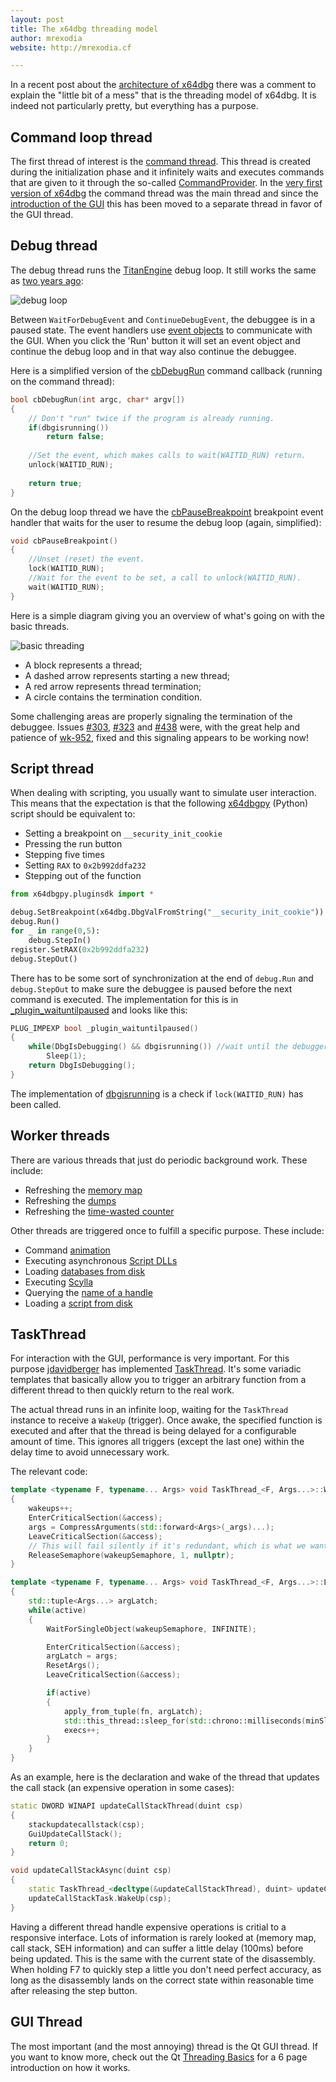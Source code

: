 ```yaml
---
layout: post
title: The x64dbg threading model
author: mrexodia
website: http://mrexodia.cf

---
```


In a recent post about the [architecture of x64dbg](http://x64dbg.com/blog/2016/10/04/architecture-of-x64dbg.html) there was a comment to explain the "little bit of a mess" that is the threading model of x64dbg. It is indeed not particularly pretty, but everything has a purpose.

## Command loop thread

The first thread of interest is the [command thread](https://github.com/x64dbg/x64dbg/blob/development/src/dbg/command.cpp#L212). This thread is created during the initialization phase and it infinitely waits and executes commands that are given to it through the so-called [CommandProvider](https://github.com/x64dbg/x64dbg/blob/development/src/dbg/x64dbg.cpp#L426). In the [very first version of x64dbg](https://bitbucket.org/mrexodia/x64_dbg_old/commits/24b5251f492aad0ac76b952ec783b6005f27fb1b#Lcommand.cppT56) the command thread was the main thread and since the [introduction of the GUI](https://bitbucket.org/mrexodia/x64_dbg_old/commits/d8b1abc6ac1b1ee98dd18ca8218fa53bfa4bc289#Lx64_dbg_dbg/x64_dbg.cppT138) this has been moved to a separate thread in favor of the GUI thread.

## Debug thread

The debug thread runs the [TitanEngine](https://bitbucket.org/titanengineupdate/titanengine-update) debug loop. It still works the same as [two years ago](http://mrexodia.cf/x64_dbg/2014/12/24/x64_dbg-from-top-to-bottom-1): 

![debug loop](https://i.imgur.com/ulOZUnN.png)

Between `WaitForDebugEvent` and `ContinueDebugEvent`, the debuggee is in a paused state. The event handlers use [event objects](http://goo.gl/H3lEZL) to communicate with the GUI. When you click the 'Run' button it will set an event object and continue the debug loop and in that way also continue the debuggee.

Here is a simplified version of the [cbDebugRun](https://github.com/x64dbg/x64dbg/blob/development/src/dbg/commands/cmd-debug-control.cpp#L194) command callback (running on the command thread):

```c++
bool cbDebugRun(int argc, char* argv[])
{
    // Don't "run" twice if the program is already running.
    if(dbgisrunning())
        return false;
    
    //Set the event, which makes calls to wait(WAITID_RUN) return.
    unlock(WAITID_RUN); 
    
    return true;
}
```

On the debug loop thread we have the [cbPauseBreakpoint](https://github.com/x64dbg/x64dbg/blob/development/src/dbg/debugger.cpp#L628) breakpoint event handler that waits for the user to resume the debug loop (again, simplified):

```c++
void cbPauseBreakpoint()
{
    //Unset (reset) the event.
    lock(WAITID_RUN);
    //Wait for the event to be set, a call to unlock(WAITID_RUN).
    wait(WAITID_RUN);
}
```

Here is a simple diagram giving you an overview of what's going on with the basic threads.

![basic threading](https://i.imgur.com/AwoWDqJ.png)

- A block represents a thread;
- A dashed arrow represents starting a new thread;
- A red arrow represents thread termination;
- A circle contains the termination condition. 

Some challenging areas are properly signaling the termination of the debuggee. Issues [#303](https://github.com/x64dbg/x64dbg/issues/303), [#323](https://github.com/x64dbg/x64dbg/issues/323) and [#438](https://github.com/x64dbg/x64dbg/issues/438) were, with the great help and patience of [wk-952](https://github.com/x64dbg/x64dbg/issues/438), fixed and this signaling appears to be working now!

## Script thread

When dealing with scripting, you usually want to simulate user interaction. This means that the expectation is that the following [x64dbgpy](https://github.com/x64dbg/x64dbgpy) (Python) script should be equivalent to:

- Setting a breakpoint on `__security_init_cookie`
- Pressing the run button
- Stepping five times
- Setting `RAX` to `0x2b992ddfa232`
- Stepping out of the function

```python
from x64dbgpy.pluginsdk import *

debug.SetBreakpoint(x64dbg.DbgValFromString("__security_init_cookie"))
debug.Run()
for _ in range(0,5):
    debug.StepIn()
register.SetRAX(0x2b992ddfa232)
debug.StepOut()
```

There has to be some sort of synchronization at the end of `debug.Run` and `debug.StepOut` to make sure the debuggee is paused before the next command is executed. The implementation for this is in [_plugin_waituntilpaused](https://github.com/x64dbg/x64dbg/blob/development/src/dbg/_plugins.cpp#L106) and looks like this:

```c++
PLUG_IMPEXP bool _plugin_waituntilpaused()
{
    while(DbgIsDebugging() && dbgisrunning()) //wait until the debugger paused
        Sleep(1);
    return DbgIsDebugging();
}
```

The implementation of [dbgisrunning](https://github.com/x64dbg/x64dbg/blob/development/src/dbg/debugger.cpp#L249) is a check if `lock(WAITID_RUN)` has been called.

## Worker threads

There are various threads that just do periodic background work. These include:

- Refreshing the [memory map](https://github.com/x64dbg/x64dbg/blob/development/src/dbg/debugger.cpp#L136)
- Refreshing the [dumps](https://github.com/x64dbg/x64dbg/blob/development/src/dbg/debugger.cpp#L178)
- Refreshing the [time-wasted counter](https://github.com/x64dbg/x64dbg/blob/development/src/dbg/debugger.cpp#L155)

Other threads are triggered once to fulfill a specific purpose. These include:

- Command [animation](https://github.com/x64dbg/x64dbg/blob/development/src/dbg/animate.cpp#L8)
- Executing asynchronous [Script DLLs](https://github.com/x64dbg/x64dbg/blob/development/src/dbg/x64dbg.cpp#L474)
- Loading [databases from disk](https://github.com/x64dbg/x64dbg/blob/development/src/dbg/x64dbg.cpp#L538)
- Executing [Scylla](https://github.com/x64dbg/x64dbg/blob/development/src/dbg/commands/cmd-plugins.cpp#L9)
- Querying the [name of a handle](https://github.com/x64dbg/x64dbg/blob/development/src/dbg/handles.cpp#L139)
- Loading a [script from disk](https://github.com/x64dbg/x64dbg/blob/development/src/dbg/simplescript.cpp#L464)

## TaskThread

For interaction with the GUI, performance is very important. For this purpose [jdavidberger](https://github.com/jdavidberger) has implemented [TaskThread](https://github.com/x64dbg/x64dbg/blob/development/src/dbg/taskthread.h). It's some variadic templates that basically allow you to trigger an arbitrary function from a different thread to then quickly return to the real work.

The actual thread runs in an infinite loop, waiting for the `TaskThread` instance to receive a `WakeUp` (trigger). Once awake, the specified function is executed and after that the thread is being delayed for a configurable amount of time. This ignores all triggers (except the last one) within the delay time to avoid unnecessary work.

The relevant code:

```c++
template <typename F, typename... Args> void TaskThread_<F, Args...>::WakeUp(Args... _args)
{
    wakeups++;
    EnterCriticalSection(&access);
    args = CompressArguments(std::forward<Args>(_args)...);
    LeaveCriticalSection(&access);
    // This will fail silently if it's redundant, which is what we want.
    ReleaseSemaphore(wakeupSemaphore, 1, nullptr);
}

template <typename F, typename... Args> void TaskThread_<F, Args...>::Loop()
{
    std::tuple<Args...> argLatch;
    while(active)
    {
        WaitForSingleObject(wakeupSemaphore, INFINITE);

        EnterCriticalSection(&access);
        argLatch = args;
        ResetArgs();
        LeaveCriticalSection(&access);

        if(active)
        {
            apply_from_tuple(fn, argLatch);
            std::this_thread::sleep_for(std::chrono::milliseconds(minSleepTimeMs));
            execs++;
        }
    }
}
```

As an example, here is the declaration and wake of the thread that updates the call stack (an expensive operation in some cases):

```c++
static DWORD WINAPI updateCallStackThread(duint csp)
{
    stackupdatecallstack(csp);
    GuiUpdateCallStack();
    return 0;
}

void updateCallStackAsync(duint csp)
{
    static TaskThread_<decltype(&updateCallStackThread), duint> updateCallStackTask(&updateCallStackThread);
    updateCallStackTask.WakeUp(csp);
}
```

Having a different thread handle expensive operations is critial to a responsive interface. Lots of information is rarely looked at (memory map, call stack, SEH information) and can suffer a little delay (100ms) before being updated. This is the same with the current state of the disassembly. When holding F7 to quickly step a little you don't need perfect accuracy, as long as the disassembly lands on the correct state within reasonable time after releasing the step button.

## GUI Thread

The most important (and the most annoying) thread is the Qt GUI thread. If you want to know more, check out the Qt [Threading Basics](http://doc.qt.io/qt-5/thread-basics.html) for a 6 page introduction on how it works.